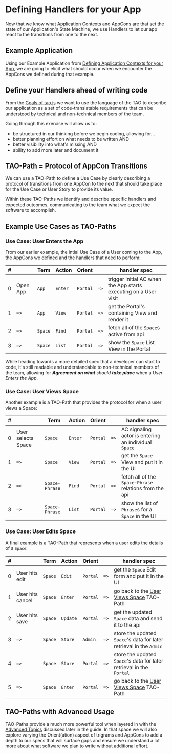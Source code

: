 # Defining Handlers for your App

Now that we know what Application Contexts and AppCons are that set the state of our Application's
State Machine, we use Handlers to let our app react to the transitions from one to the next.

## Example Application

Using our Example Application from [Defining Application Contexts for your App](defining-app-cons.md),
we are going to elicit what should occur when we encounter the AppCons we defined
during that example.

## Define your Handlers ahead of writing code

From the [Goals of tao.js](../intro/goals.md) we want to use the language of the TAO to describe
our application as a set of code-translatable requirements that can be understood by technical
and non-technical members of the team.

Going through this exercise will allow us to:

* be structured in our thinking before we begin coding, allowing for...
* better planning effort on what needs to be written
  AND
* better visibility into what's missing
  AND
* ability to add more later and document it

## TAO-Path = Protocol of AppCon Transitions

We can use a TAO-Path to define a Use Case by clearly describing a protocol of transitions
from one AppCon to the next that should take place for the Use Case or User Story to
provide its value.

Within these TAO-Paths we identify and describe specific handlers and expected outcomes,
communicating to the team what we expect the software to accomplish.

## Example Use Cases as TAO-Paths

### Use Case: User Enters the App

From our earlier example, the intial Use Case of a User coming to the App, the AppCons we
defined and the handlers that need to perform:

|#||Term|Action|Orient||handler spec|
|---|---|----|------|------|---|-----------|
|0|Open App|`App`|`Enter`|`Portal`|`=>`|trigger initial AC when the App starts executing on a User visit|
|1|`=>`|`App`|`View`|`Portal`|`=>`|get the Portal's containing View and render it|
|2|`=>`|`Space`|`Find`|`Portal`|`=>`|fetch all of the `Space`s active from api|
|3|`=>`|`Space`|`List`|`Portal`|`=>`|show the `Space` List View in the Portal|

While heading towards a more detailed spec that a developer can start to code, it's still
readable and understandable to non-technical members of the team, allowing for _**Agreement on
what** should **take place**_ when a _User Enters the App_.

### Use Case: User Views Space

Another example is a TAO-Path that provides the protocol for when a user views a Space:

|#||Term|Action|Orient||handler spec|
|---|---|----|------|------|---|-----------|
|0|User selects Space|`Space`|`Enter`|`Portal`|`=>`|AC signaling actor is entering an individual `Space`|
|1|`=>`|`Space`|`View`|`Portal`|`=>`|get the `Space` View and put it in the UI|
|2|`=>`|`Space-Phrase`|`Find`|`Portal`|`=>`|fetch all of the `Space-Phrase` relations from the api|
|3|`=>`|`Space-Phrase`|`List`|`Portal`|`=>`|show the list of `Phrase`s for a `Space` in the UI|

### Use Case: User Edits Space

A final example is a TAO-Path that represents when a user edits the details of a `Space`:

|#||Term|Action|Orient||handler spec|
|---|---|----|------|------|---|-----------|
|0|User hits edit|`Space`|`Edit`|`Portal`|`=>`|get the `Space` Edit form and put it in the UI|
|1|User hits cancel|`Space`|`Enter`|`Portal`|`=>`|go back to the [User Views Space](#use-case-user-views-space) TAO-Path|
|2|User hits save|`Space`|`Update`|`Portal`|`=>`|get the updated `Space` data and send it to the api|
|3|`=>`|`Space`|`Store`|`Admin`|`=>`|store the updated `Space`'s data for later retrieval in the `Admin`|
|4|`=>`|`Space`|`Store`|`Portal`|`=>`|store the updated `Space`'s data for later retrieval in the `Portal`|
|5|`=>`|`Space`|`Enter`|`Portal`|`=>`|go back to the [User Views Space](#use-case-user-views-space) TAO-Path|

## TAO-Paths with Advanced Usage

TAO-Paths provide a much more powerful tool when layered in with the [Advanced Topics](../advanced/README.md)
discussed later in the guide.  In that space we will also explore varying the Orient(ation)
aspect of trigrams and AppCons to add a depth to our specs that will surface gaps and ensure
we understand a lot more about what software we plan to write without additional effort.
